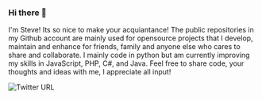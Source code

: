 ### Hi there 👋
I'm Steve! Its so nice to make your acquiantance! The public repositories in my Github account are mainly used for opensource projects that I develop, maintain and enhance for friends, family and anyone else who cares to share and collaborate. I mainly code in python but am currently improving my skills in JavaScript, PHP, C#, and Java. Feel free to share code, your thoughts and ideas with me, I appreciate all input!


![Twitter URL](https://img.shields.io/twitter/url?label=Twitter&style=social&url=https%3A%2F%2Ftwitter.com%2FBestWP_Solution)

<!--
**stevebonhomme/stevebonhomme** is a ✨ _special_ ✨ repository because its `README.md` (this file) appears on your GitHub profile.

Here are some ideas to get you started:

- 🔭 I’m currently working on ...
- 🌱 I’m currently learning ...
- 👯 I’m looking to collaborate on ...
- 🤔 I’m looking for help with ...
- 💬 Ask me about ...
- 📫 How to reach me: ...
- 😄 Pronouns: ...
- ⚡ Fun fact: ...
-->
